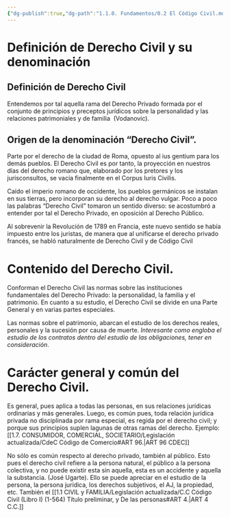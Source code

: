 ```yaml
---
{"dg-publish":true,"dg-path":"1.1.0. Fundamentos/0.2 El Código Civil.md","permalink":"/1-1-0-fundamentos/0-2-el-codigo-civil/","tags":["Civil"]}
---
```


# Definición de Derecho Civil y su denominación

## Definición de Derecho Civil

Entendemos por tal aquella rama del Derecho Privado formada por el conjunto de principios y preceptos jurídicos sobre la personalidad y las relaciones patrimoniales y de familia  (Vodanovic).

## Origen de la denominación “Derecho Civil”.

Parte por el derecho de la ciudad de Roma, opuesto al ius gentium para los demás pueblos. El Derecho Civil es por tanto, la proyección en nuestros días del derecho romano que, elaborado por los pretores y los jurisconsultos, se vacía finalmente en el Corpus Iuris Civilis.

Caído el imperio romano de occidente, los pueblos germánicos se instalan en sus tierras, pero incorporan su derecho al derecho vulgar. Poco a poco las palabras “Derecho Civil” tomaron un sentido diverso: se acostumbró a entender por tal el Derecho Privado, en oposición al Derecho Público.

Al sobrevenir la Revolución de 1789 en Francia, este nuevo sentido se había impuesto entre los juristas, de manera que al unificarse el derecho privado francés, se habló naturalmente de Derecho Civil y de Código Civil

# Contenido del Derecho Civil. 

Conforman el Derecho Civil las normas sobre las instituciones fundamentales del Derecho Privado: la personalidad, la familia y el patrimonio. En cuanto a su estudio, el Derecho Civil se divide en una Parte General y en varias partes especiales.

Las normas sobre el patrimonio, abarcan el estudio de los derechos reales, personales y la sucesión por causa de muerte. *Interesante como engloba el estudio de los contratos dentro del estudio de las obligaciones, tener en consideración*.

# Carácter general y común del Derecho Civil.

Es general, pues aplica a todas las personas, en sus relaciones jurídicas ordinarias y más generales. Luego, es común pues, toda relación jurídica privada no disciplinada por rama especial, es regida por el derecho civil; y porque sus principios suplen lagunas de otras ramas del derecho. Ejemplo:  [[1.7. CONSUMIDOR, COMERCIAL, SOCIETARIO/Legislación actualizada/CdeC Código de Comercio#ART 96.\|ART 96 CDEC]]

No sólo es común respecto al derecho privado, también al público. Esto pues el derecho civil refiere a la persona natural, el público a la persona colectiva, y no puede existir esta sin aquella, esta es un accidente y aquella la substancia. (José Ugarte). Ello se puede apreciar en el estudio de la persona, la persona jurídica, los derechos subjetivos, el AJ, la propiedad, etc. También el [[1.1 CIVIL y FAMILIA/Legislación actualizada/C.C Código Civil (Libro I) (1-564) Título preliminar, y De las personas#ART 4.\|ART 4 C.C.]]
